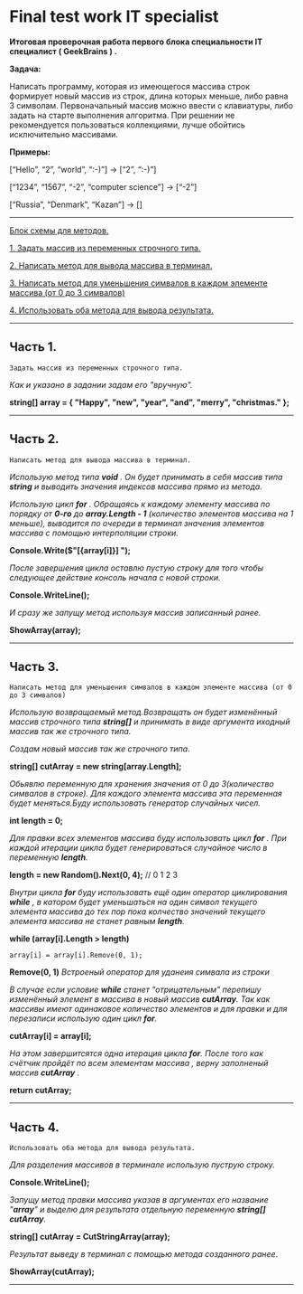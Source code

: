# Final test work IT specialist 

**Итоговая проверочная работа первого блока специальности IT специалист ( GeekBrains ) .**

**Задача:**
            
Написать программу, которая из имеющегося массива строк формирует новый массив из строк, длина которых меньше, либо равна 3 символам. Первоначальный массив можно ввести с клавиатуры, либо задать на старте выполнения алгоритма. При решении не рекомендуется пользоваться коллекциями, лучше обойтись исключительно массивами.

**Примеры:**

[“Hello”, “2”, “world”, “:-)”] → [“2”, “:-)”]

[“1234”, “1567”, “-2”, “computer science”] → [“-2”]

[“Russia”, “Denmark”, “Kazan”] → []

_____
[Блок схемы для методов.](https://github.com/Artiom30/FinalTestWork-ItSpecialist-/blob/main/BDFinalTestMethods.png)

[1. Задать массив из переменных строчного типа.](#часть-1)

[2. Написать метод для вывода массива в терминал.](#часть-2)

[3. Написать метод для уменьшения симвалов в каждом элементе массива (от 0 до 3 симвалов)](#часть-3)

[4. Использовать оба метода для вывода результата.](#часть-4)

---

## Часть 1.

    Задать массив из переменных строчного типа.

*Как и указано в задании задам его "вручную".*

**string[] array = { "Happy", "new",
"year", "and", "merry", 
 "christmas." };**

 ---

 ## Часть 2.
    
    Написать метод для вывода массива в терминал.

*Использую метод типа **void** . Он будет принимать в себя массив типа **string** и выводить значения индексов массива прямо из метода.*

*Использую цикл **for** . Обращаясь к каждому элементу массива по порядку от **0-го** до **array.Length - 1** (количество элементов массива на 1 меньше), выводится по очереди в терминал значения элементов массива с помощью интерполяции строки.*

**Console.Write($"[{array[i]}] ");**

*После завершения цикла оставлю пустую строку для того чтобы следующее действие консоль начала с новой строки.*

**Console.WriteLine();**

*И сразу же запущу метод используя массив записанный ранее.*

**ShowArray(array);**

---
## Часть 3.

    Написать метод для уменьшения симвалов в каждом элементе массива (от 0 до 3 симвалов)

*Использую возвращаемый метод.Возвращать он будет изменённый массив строчного типа **string[]** и принимать в виде аргумента иходный массив так же строчного типа.*

*Создам новый массив так же строчного типа.*

**string[] cutArray = new string[array.Length];**

*Обьявлю переменную для хранения значения от 0 до 3(количество симвалов в строке). Для каждого элемента массива эта переменная будет меняться.Буду использовать генератор случайных чисел.*

**int length = 0;**

*Для правки всех элементов массива буду использовать цикл **for** . При каждой итерации цикла будет генерироваться случайное число в переменную **length**.*

**length = new Random().Next(0, 4);** // 0 1 2 3

*Внутри цикла **for** буду использовать ещё один оператор циклирования **while** , в катором будет уменьшаться на один символ текущего элемента массива до тех пор пока колчество значений текущего элемента массива не станет равным **length**.*

**while (array[i].Length > length)**
    
    array[i] = array[i].Remove(0, 1);

**Remove(0, 1)** *Встроеный оператор для уданеия симвала из строки*

*В случае если условие **while** станет "отрицательным" перепишу изменённый элемент в массива в новый массив **cutArray**. Так как массивы имеют одинаковое количество элементов и для правки и для перезаписи использую один цикл **for**.*

**cutArray[i] = array[i];**

*На этом завершитсятся одна итерация цикла **for**.
После того как счётчик пройдёт по всем элементам массива , верну заполненый массив **cutArray** .*

**return cutArray;**

---
## Часть 4.

    Использовать оба метода для вывода результата.

*Для разделения массивов в терминале использую пуструю строку.*

**Console.WriteLine();**

*Запущу метод правки массива указав в аргументах его название "**array**" и выделю для результата отдельную переменную **string[] cutArray**.*

**string[] cutArray = CutStringArray(array);**

*Результат выведу в терминал с помощью метода созданного ранее*.

**ShowArray(cutArray);**

---

